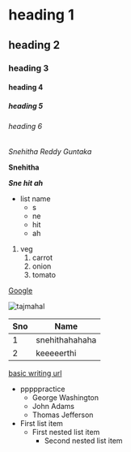 # heading 1
## heading 2
### heading 3
#### heading 4
##### heading 5
###### heading 6
*Snehitha Reddy Guntaka*

**Snehitha**

***Sne hit ah***
* list name
  * s 
  * ne 
  * hit
  * ah
1. veg
   1. carrot
   2. onion
   3. tomato  
   
[Google](https://www.google.com)

![tajmahal](https://thumbs.dreamstime.com/b/taj-mahal-agra-india-morning-light-reflection-water-uttar-pradesh-108954918.jpg)

Sno| Name 
----|----
1|snehithahahaha
2|keeeeerthi

[basic writing url](https://docs.github.com/en/github/writing-on-github/getting-started-with-writing-and-formatting-on-github/basic-writing-and-formatting-syntax)

- pppppractice
  - George Washington
  - John Adams
  - Thomas Jefferson
- First list item
     - First nested list item
       - Second nested list item


